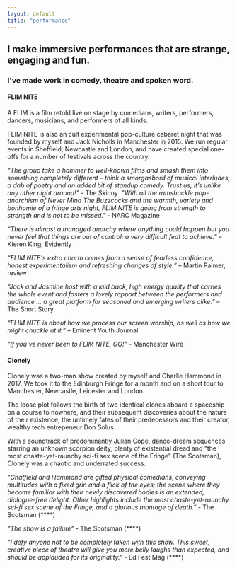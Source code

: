 ```yaml
---
layout: default
title: "performance"
---
```


## I make immersive performances that are strange, engaging and fun.

### I've made work in comedy, theatre and spoken word.

#### FLIM NITE

A FLIM is a film retold live on stage by comedians, writers, performers, dancers, musicians, and performers of all kinds.

FLIM NITE is also an cult experimental pop-culture cabaret night that was founded by myself and Jack Nicholls in Manchester in 2015. We run regular events in Sheffield, Newcastle and London, and have created special one-offs for a number of festivals across the country.

_"The group take a hammer to well-known films and smash them into something completely different – think a smorgasbord of musical interludes, a dab of poetry and an added bit of standup comedy. Trust us; it’s unlike any other night around!"_ - The Skinny
​
_"With all the ramshackle pop-anarchism of Never Mind The Buzzcocks and the warmth, variety and bonhomie of a fringe arts night, FLIM NITE is going from strength to strength and is not to be missed."_ - NARC Magazine

_“There is almost a managed anarchy where anything could happen but you never feel that things are out of control: a very difficult feat to achieve.”_ – Kieren King, Evidently

_“FLIM NITE's extra charm comes from a sense of fearless confidence, honest experimentalism and refreshing changes of style.”_ – Martin Palmer, review

_“Jack and Jasmine host with a laid back, high energy quality that carries the whole event and fosters a lovely rapport between the performers and audience … a great platform for seasoned and emerging writers alike.”_ – The Short Story

_“FLIM NITE is about how we process our screen worship, as well as how we might chuckle at it.”_ – Eminent Youth Journal

_"If you’ve never been to FLIM NITE, GO!"_ - Manchester Wire

#### Clonely

Clonely was a two-man show created by myself and Charlie Hammond in 2017. We took it to the Edinburgh Fringe for a month and on a short tour to Manchester, Newcastle, Leicester and London.

The loose plot follows the birth of two identical clones aboard a spaceship on a course to nowhere, and their subsequent discoveries about the nature of their existence, the untimely fates of their predecessors and their creator, wealthy tech entrepeneur Don Solus.

With a soundtrack of predominantly Julian Cope, dance-dream sequences starring an unknown scorpion deity, plenty of existential dread and "the most chaste-yet-raunchy sci-fi sex scene of the Fringe" (The Scotsman), Clonely was a chaotic and underrated success.

_"Chatfield and Hammond are gifted physical comedians, conveying multitudes with a fixed grin and a flick of the eyes; the scene where they become familiar with their newly discovered bodies is an extended, dialogue-free delight. Other highlights include the most chaste-yet-raunchy sci-fi sex scene of the Fringe, and a glorious montage of death."_ - The Scotsman (\*\*\*\*)

_"The show is a failure"_ - The Scotsman (\*\*\*\*)

_"I defy anyone not to be completely taken with this show. This sweet, creative piece of theatre will give you more belly laughs than expected, and should be applauded for its originality."_ - Ed Fest Mag (\*\*\*\*)
